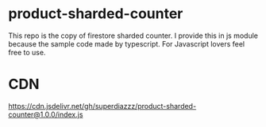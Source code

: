 # product-sharded-counter
This repo is the copy of firestore sharded counter. I provide this in js module because the sample code made by typescript. For Javascript lovers feel free to use.

# CDN
https://cdn.jsdelivr.net/gh/superdiazzz/product-sharded-counter@1.0.0/index.js

